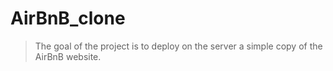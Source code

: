 # AirBnB_clone
> The goal of the project is to deploy on the server a simple copy of the AirBnB website.

